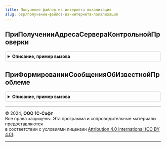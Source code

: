 ```yaml
---
title: Получение файлов из интернета локализация
slug: bsp/получение-файлов-из-интернета-локализация
---
```



## ПриПолученииАдресаСервераКонтрольнойПроверки
<details style="margin: 1em 0; padding: 0.5em; border: 1px solid #ccc; border-radius: 6px;">

<summary style="font-weight: bold; cursor: pointer;">Описание, пример вызова</summary>

```bsl

// Вызывается при проверке доступности Интернета и позволяет указать контрольный адрес.
//
// Параметры:
//  АдресаСервера - Строка - установить адрес сервера для контрольной проверки подключения.
//                           По умолчанию, "google.co)m".
//
Процедура ПриПолученииАдресаСервераКонтрольнойПроверки(АдресаСервера) Экспорт
```

Пример вызова
```bsl
ПолучениеФайловИзИнтернетаЛокализация.ПриПолученииАдресаСервераКонтрольнойПроверки(АдресаСервера) 
```
</details>

## ПриФормированииСообщенияОбИзвестнойПроблеме
<details style="margin: 1em 0; padding: 0.5em; border: 1px solid #ccc; border-radius: 6px;">

<summary style="font-weight: bold; cursor: pointer;">Описание, пример вызова</summary>

```bsl

// Вызывается при проверке доступности Интернета и позволяет дополнить подробную информацию об известной проблеме.
//
// Параметры:
//  Описание - Массив из Строка - краткое описание ошибки при проверке доступности Интернета.
//  ТекстОшибки - см. ПолучениеФайловИзИнтернета.ДиагностикаСоединения
//
Процедура ПриФормированииСообщенияОбИзвестнойПроблеме(Описание, ТекстОшибки) Экспорт
```

Пример вызова
```bsl
ПолучениеФайловИзИнтернетаЛокализация.ПриФормированииСообщенияОбИзвестнойПроблеме(Описание, ТекстОшибки) 
```
</details>

---

© 2024, **ООО 1С-Софт**  
Все права защищены. Эта программа и сопроводительные материалы предоставляются  
в соответствии с условиями лицензии [Attribution 4.0 International (CC BY 4.0)](https://creativecommons.org/licenses/by/4.0/legalcode).

---
